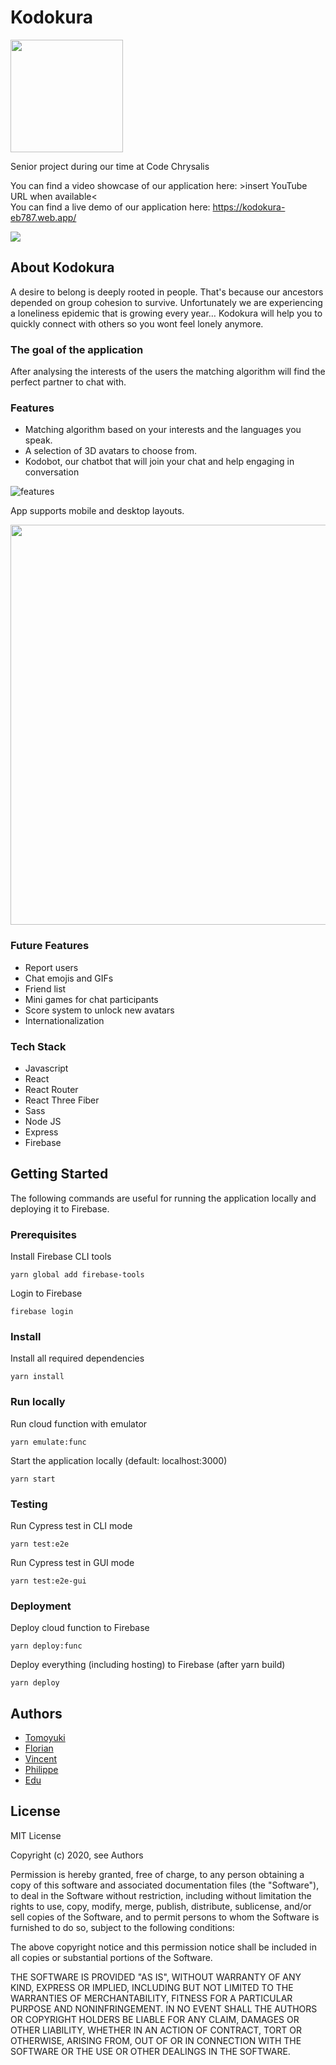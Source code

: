 # Kodokura

<img src="./img/logo.png" width="180px">

Senior project during our time at Code Chrysalis

You can find a video showcase of our application here: >insert YouTube URL when available<
</br>
You can find a live demo of our application here: https://kodokura-eb787.web.app/

<img src="./img/chatroom.png"/>

## About Kodokura

A desire to belong is deeply rooted in people. That's because our ancestors depended on group cohesion to survive.
Unfortunately we are experiencing a loneliness epidemic that is growing every year…
Kodokura will help you to quickly connect with others so you wont feel lonely anymore.

### The goal of the application

After analysing the interests of the users the matching algorithm will find the perfect partner to chat with.

### Features

- Matching algorithm based on your interests and the languages you speak.
- A selection of 3D avatars to choose from.
- Kodobot, our chatbot that will join your chat and help engaging in conversation

![features](./img/showcase2.PNG?raw=true "screenshot-collection")

App supports mobile and desktop layouts.

<img src="./img/desktop.png" height="640px" />

### Future Features

- Report users
- Chat emojis and GIFs
- Friend list
- Mini games for chat participants
- Score system to unlock new avatars
- Internationalization

### Tech Stack

- Javascript
- React
- React Router
- React Three Fiber
- Sass
- Node JS
- Express
- Firebase

## Getting Started

The following commands are useful for running the application locally and deploying it to Firebase.

### Prerequisites

Install Firebase CLI tools

```
yarn global add firebase-tools
```

Login to Firebase

```
firebase login
```

### Install

Install all required dependencies

```
yarn install
```

### Run locally

Run cloud function with emulator

```
yarn emulate:func
```

Start the application locally (default: localhost:3000)

```
yarn start
```

### Testing

Run Cypress test in CLI mode

```
yarn test:e2e
```

Run Cypress test in GUI mode

```
yarn test:e2e-gui
```

### Deployment

Deploy cloud function to Firebase

```
yarn deploy:func
```

Deploy everything (including hosting) to Firebase (after yarn build)

```
yarn deploy
```

## Authors

- [Tomoyuki](https://github.com/bakisunsan)
- [Florian](https://github.com/Ryukyo)
- [Vincent](https://github.com/TwenLeMammouth)
- [Philippe](https://github.com/pw-yuu)
- [Edu](https://github.com/eduru)

## License

MIT License

Copyright (c) 2020, see Authors

Permission is hereby granted, free of charge, to any person obtaining a copy
of this software and associated documentation files (the "Software"), to deal
in the Software without restriction, including without limitation the rights
to use, copy, modify, merge, publish, distribute, sublicense, and/or sell
copies of the Software, and to permit persons to whom the Software is
furnished to do so, subject to the following conditions:

The above copyright notice and this permission notice shall be included in all
copies or substantial portions of the Software.

THE SOFTWARE IS PROVIDED "AS IS", WITHOUT WARRANTY OF ANY KIND, EXPRESS OR
IMPLIED, INCLUDING BUT NOT LIMITED TO THE WARRANTIES OF MERCHANTABILITY,
FITNESS FOR A PARTICULAR PURPOSE AND NONINFRINGEMENT. IN NO EVENT SHALL THE
AUTHORS OR COPYRIGHT HOLDERS BE LIABLE FOR ANY CLAIM, DAMAGES OR OTHER
LIABILITY, WHETHER IN AN ACTION OF CONTRACT, TORT OR OTHERWISE, ARISING FROM,
OUT OF OR IN CONNECTION WITH THE SOFTWARE OR THE USE OR OTHER DEALINGS IN THE
SOFTWARE.
